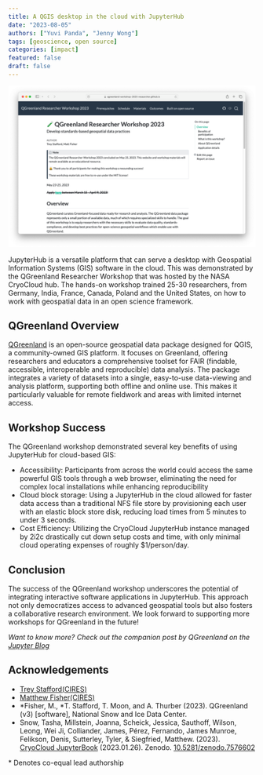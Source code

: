 ```yaml
---
title: A QGIS desktop in the cloud with JupyterHub
date: "2023-08-05"
authors: ["Yuvi Panda", "Jenny Wong"]
tags: [geoscience, open source]
categories: [impact]
featured: false
draft: false
---
```


![QGreenland Researcher Workshop](featured.png "The [QGreenland Researcher Workshop](https://qgreenland-workshop-2023-researcher.github.io/)")

JupyterHub is a versatile platform that can serve a desktop with Geospatial Information Systems (GIS) software in the cloud. This was demonstrated by the QGreenland Researcher Workshop that was hosted by the NASA CryoCloud hub. The hands-on workshop trained 25-30 researchers, from Germany, India, France, Canada, Poland and the United States, on how to work with geospatial data in an open science framework.

## QGreenland Overview

[QGreenland](https://qgreenland.org/) is an open-source geospatial data package designed for QGIS, a community-owned GIS platform. It focuses on Greenland, offering researchers and educators a comprehensive toolset for FAIR (findable, accessible, interoperable and reproducible) data analysis. The package integrates a variety of datasets into a single, easy-to-use data-viewing and analysis platform, supporting both offline and online use. This makes it particularly valuable for remote fieldwork and areas with limited internet access.

## Workshop Success

The QGreenland workshop demonstrated several key benefits of using JupyterHub for cloud-based GIS:

- Accessibility: Participants from across the world could access the same powerful GIS tools through a web browser, eliminating the need for complex local installations while enhancing reproducibility
- Cloud block storage: Using a JupyterHub in the cloud allowed for faster data access than a traditional NFS file store by provisioning each user with an elastic block store disk, reducing load times from 5 minutes to under 3 seconds.
- Cost Efficiency: Utilizing the CryoCloud JupyterHub instance managed by 2i2c drastically cut down setup costs and time, with only minimal cloud operating expenses of roughly $1/person/day.

## Conclusion

The success of the QGreenland workshop underscores the potential of integrating interactive software applications in JupyterHub. This approach not only democratizes access to advanced geospatial tools but also fosters a collaborative research environment. We look forward to supporting more workshops for QGreenland in the future!

*Want to know more? Check out the companion post by QGreenland on the [Jupyter Blog](https://blog.jupyter.org/desktop-gis-software-in-the-cloud-with-jupyterhub-ddced297019a)*

## Acknowledgements

- [Trey Stafford](https://cires.colorado.edu/people/trey-stafford)[(CIRES)](https://cires.colorado.edu/)
- [Matthew Fisher](https://cires.colorado.edu/people/matthew-fisher)[(CIRES)](https://cires.colorado.edu/)
- *Fisher, M., *T. Stafford, T. Moon, and A. Thurber (2023). QGreenland (v3) [software], National Snow and Ice Data Center.
- Snow, Tasha, Millstein, Joanna, Scheick, Jessica, Sauthoff, Wilson, Leong, Wei Ji, Colliander, James, Pérez, Fernando, James Munroe, Felikson, Denis, Sutterley, Tyler, & Siegfried, Matthew. (2023). [CryoCloud JupyterBook](https://book.cryointhecloud.com/intro.html) (2023.01.26). Zenodo. [10.5281/zenodo.7576602](https://doi.org/10.5281/zenodo.7576602)

\* Denotes co-equal lead authorship